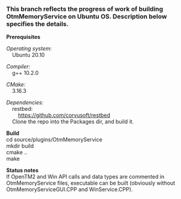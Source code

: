 ### This branch reflects the progress of work of building OtmMemoryService on Ubuntu OS. Description below specifies the details.

**Prerequisites**

*Operating system:*  
&nbsp;&nbsp;&nbsp;&nbsp;Ubuntu 20.10

*Compiler:*  
&nbsp;&nbsp;&nbsp;&nbsp;g++ 10.2.0

*CMake:*  
&nbsp;&nbsp;&nbsp;&nbsp;3.16.3

*Dependencies:*  
&nbsp;&nbsp;&nbsp;&nbsp;restbed:  
&nbsp;&nbsp;&nbsp;&nbsp;&nbsp;&nbsp;&nbsp;&nbsp;https://github.com/corvusoft/restbed   
&nbsp;&nbsp;&nbsp;&nbsp;Clone the repo into the Packages dir, and build it.

**Build**  
cd source/plugins/OtmMemoryService  
mkdir build  
cmake ..  
make  

**Status notes**  
If OpenTM2 and Win API calls and data types are commented in OtmMemoryService files, executable can be built (obviously without OtmMemoryServiceGUI.CPP and WinService.CPP). 
